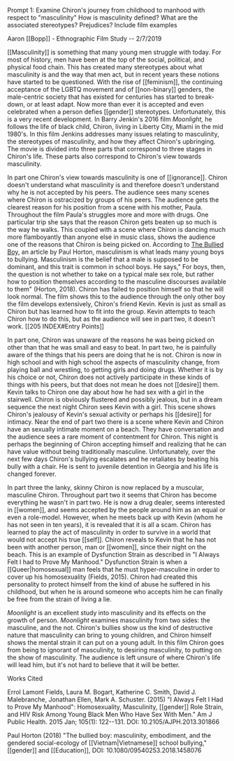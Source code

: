 Prompt 1: Examine Chiron's journey from childhood to manhood with respect to "masculinity" How is masculinity defined? What are the associated stereotypes? Prejudices? Include film examples

Aaron [[Bopp]] - Ethnographic Film Study -- 2/7/2019

[[Masculinity]] is something that many young men struggle with today. For most of history, men have been at the top of the social, political, and physical food chain. This has created many stereotypes about what masculinity is and the way that men act, but in recent years these notions have started to be questioned. With the rise of [[feminism]], the continuing acceptance of the LGBTQ movement and of [[non-binary]] genders, the male-centric society that has existed for centuries has started to break-down, or at least adapt. Now more than ever it is accepted and even celebrated when a person defies [[gender]] stereotypes. Unfortunately, this is a very recent development. In Barry Jenkin's 2016 film *Moonlight,* he follows the life of black child, Chiron, living in Liberty City, Miami in the mid 1980's. In this film Jenkins addresses many issues relating to masculinity, the stereotypes of masculinity, and how they affect Chiron's upbringing. The movie is divided into three parts that correspond to three stages in Chiron's life. These parts also correspond to Chiron's view towards masculinity.

In part one Chiron's view towards masculinity is one of [[ignorance]]. Chiron doesn't understand what masculinity is and therefore doesn't understand why he is not accepted by his peers. The audience sees many scenes where Chiron is ostracized by groups of his peers. The audience gets the clearest reason for his position from a scene with his mother, Paula. Throughout the film Paula's struggles more and more with drugs. One particular trip she says that the reason Chiron gets beaten up so much is the way he walks. This coupled with a scene where Chiron is dancing much more flamboyantly than anyone else in music class, shows the audience one of the reasons that Chiron is being picked on. According to <u>The Bullied Boy,</u> an article by Paul Horton, masculinism is what leads many young boys to bullying. Masculinism is the belief that a male is supposed to be dominant, and this trait is common in school boys. He says," For boys, then, the question is not whether to take on a typical male sex role, but rather how to position themselves according to the masculine discourses available to them" (Horton, 2018). Chiron has failed to position himself so that he will look normal. The film shows this to the audience through the only other boy the film develops extensively, Chiron's friend Kevin. Kevin is just as small as Chiron but has learned how to fit into the group. Kevin attempts to teach Chiron how to do this, but as the audience will see in part two, it doesn't work.
[[205 INDEX#Entry Points]]

In part one, Chiron was unaware of the reasons he was being picked on other than that he was small and easy to beat. In part two, he is painfully aware of the things that his peers are doing that he is not. Chiron is now in high school and with high school the aspects of masculinity change, from playing ball and wrestling, to getting girls and doing drugs. Whether it is by his choice or not, Chiron does not actively participate in these kinds of things with his peers, but that does not mean he does not [[desire]] them. Kevin talks to Chiron one day about how he had sex with a girl in the stairwell. Chiron is obviously flustered and possibly jealous, but in a dream sequence the next night Chiron sees Kevin with a girl. This scene shows Chiron's jealousy of Kevin's sexual activity or perhaps his [[desire]] for intimacy. Near the end of part two there is a scene where Kevin and Chiron have an sexually intimate moment on a beach. They have conversation and the audience sees a rare moment of contentment for Chiron. This night is perhaps the beginning of Chiron accepting himself and realizing that he can have value without being traditionally masculine. Unfortunately, over the next few days Chiron's bullying escalates and he retaliates by beating his bully with a chair. He is sent to juvenile detention in Georgia and his life is changed forever.

In part three the lanky, skinny Chiron is now replaced by a muscular, masculine Chiron. Throughout part two it seems that Chiron has become everything he wasn't in part two. He is now a drug dealer, seems interested in [[women]], and seems accepted by the people around him as an equal or even a role-model. However, when he meets back up with Kevin (whom he has not seen in ten years), it is revealed that it is all a scam. Chiron has learned to play the act of masculinity in order to survive in a world that would not accept his true [[self]]. Chiron reveals to Kevin that he has not been with another person, man or [[women]], since their night on the beach. This is an example of Dysfunction Strain as described in "I Always Felt I had to Prove My Manhood." Dysfunction Strain is when a [[Queer|homosexual]] man feels that he must hyper-masculine in order to cover up his homosexuality (Fields, 2015). Chiron had created this personality to protect himself from the kind of abuse he suffered in his childhood, but when he is around someone who accepts him he can finally be free from the strain of living a lie.

*Moonlight* is an excellent study into masculinity and its effects on the growth of person. *Moonlight* examines masculinity from two sides: the masculine, and the not. Chiron's bullies show us the kind of destructive nature that masculinity can bring to young children, and Chiron himself shows the mental strain it can put on a young adult. In this film Chiron goes from being to ignorant of masculinity, to desiring masculinity, to putting on the show of masculinity. The audience is left unsure of where Chiron's life will lead him, but it's not hard to believe that it will be better.

Works Cited

Errol Lamont Fields, Laura M. Bogart, Katherine C. Smith, David J. Malebranche, Jonathan Ellen, Mark A. Schuster. (2015) "I Always Felt I Had to Prove My Manhood": Homosexuality, Masculinity, [[gender]] Role Strain, and HIV Risk Among Young Black Men Who Have Sex With Men." Am J Public Health. 2015 Jan; 105(1): 122--131. DOI: 10.2105/AJPH.2013.301866

Paul Horton (2018) "The bullied boy: masculinity, embodiment, and the gendered social-ecology of [[Vietnam|Vietnamese]] school bullying," [[gender]] and [[Education]], DOI: 10.1080/09540253.2018.1458076
